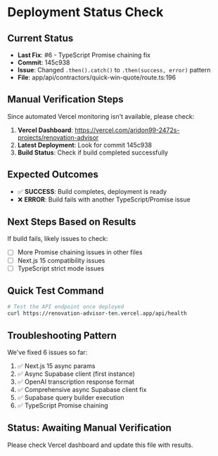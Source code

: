 # Deployment Status Check

## Current Status
- **Last Fix**: #6 - TypeScript Promise chaining fix  
- **Commit**: 145c938
- **Issue**: Changed `.then().catch()` to `.then(success, error)` pattern
- **File**: app/api/contractors/quick-win-quote/route.ts:196

## Manual Verification Steps
Since automated Vercel monitoring isn't available, please check:

1. **Vercel Dashboard**: https://vercel.com/aridon99-2472s-projects/renovation-advisor
2. **Latest Deployment**: Look for commit 145c938
3. **Build Status**: Check if build completed successfully

## Expected Outcomes
- ✅ **SUCCESS**: Build completes, deployment is ready
- ❌ **ERROR**: Build fails with another TypeScript/Promise issue

## Next Steps Based on Results
If build fails, likely issues to check:
- [ ] More Promise chaining issues in other files
- [ ] Next.js 15 compatibility issues  
- [ ] TypeScript strict mode issues

## Quick Test Command
```bash
# Test the API endpoint once deployed
curl https://renovation-advisor-ten.vercel.app/api/health
```

## Troubleshooting Pattern
We've fixed 6 issues so far:
1. ✅ Next.js 15 async params  
2. ✅ Async Supabase client (first instance)
3. ✅ OpenAI transcription response format
4. ✅ Comprehensive async Supabase client fix  
5. ✅ Supabase query builder execution
6. ✅ TypeScript Promise chaining

## Status: Awaiting Manual Verification
Please check Vercel dashboard and update this file with results.